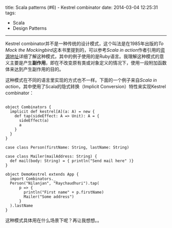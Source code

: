 title: Scala patterns (#6) - Kestrel combinator
date: 2014-03-04 12:25:31
tags:
 - Scala
 - Design Patterns
---

Kestrel combinator并不是一种传统的设计模式，这个叫法是在1985年出版的*To Mock the Mockingbird*这本书里提到的，可以参考*Scala in action*作者引用的[资源地址](http://mng.bz/WKns)详细了解这种模式，其中的例子使用的是Ruby语言。我理解这种模式的意义主要是产生**副作用**，即在不改变原有类或对象定义的情况下，使用一段附加函数体来达到产生副作用的目的。

<!-- more -->

这种模式在不同的语言里实现的方式也不一样。下面的一个例子来自*Scala in action*，其中使用了Scala的隐式转换（Implicit Conversion）特性来实现Kestrel combinator：

```

object Combinators {
  implicit def kestrel[A](a: A) = new {
    def tap(sideEffect: A => Unit): A = {
      sideEffect(a)
      a
    }
  }
}

case class Person(firstName: String, lastName: String)

case class Mailer(mailAddress: String) {
  def mail(body: String) = { println("Send mail here" )}
}

object DemoKestrel extends App {
  import Combinators._
  Person("Nilanjan", "Raychaudhuri").tap(
      p => {
        println("First name" + p.firstName)
        Mailer("Some address")
      }
  ).lastName 
}

```

这种模式具体用在什么场景下呢？再让我想想。。